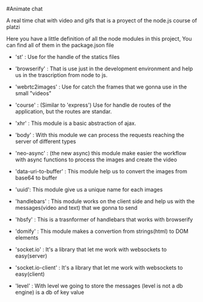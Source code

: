 #Animate chat 

A real time chat with video and gifs that is a proyect of the node.js course of platzi

Here you have a little definition of all the node modules in this project, You can find
all of them in the package.json file

* 'st' : Use for the handle of the statics files

* 'browserify' : That is use just in the development environment and help us in the 
trascription from node to js.

* 'webrtc2images' : Use for catch the frames that we gonna use in the small "videos"

* 'course' : (Similar to 'express') Use for handle de routes of the application, but the routes are standar.

* 'xhr' : This module is a basic abstraction of ajax.

* 'body' : With this module we can process the requests reaching the server of different types

* 'neo-async' : (the new async) this module make easier the workflow with async functions to process
the images and create the video 

* 'data-uri-to-buffer' : This module help us to convert the images from base64 to buffer

* 'uuid': This module give us a unique name for each images

* 'handlebars' : This module works on the client side and help us with the messages(video and text) that we gonna to send 

* 'hbsfy' : This is a trasnformer of handlebars that works with browserify

* 'domify' : This module makes a convertion from strings(html) to DOM elements

* 'socket.io' : It's a library that let me work with websockets to easy(server)

* 'socket.io-client' : It's a library that let me work with websockets to easy(client)

* 'level' : With level we going to store the messages (level is not a db engine) is a db of key value
